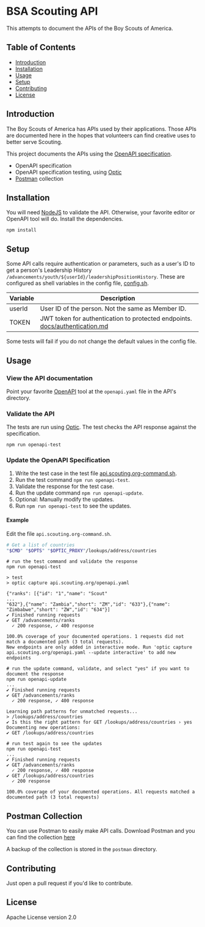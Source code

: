 # BSA Scouting API

This attempts to document the APIs of the Boy Scouts of America.

## Table of Contents

- [Introduction](#introduction)
- [Installation](#installation)
- [Usage](#usage)
- [Setup](#setup)
- [Contributing](#contributing)
- [License](#license)

## Introduction

The Boy Scouts of America has APIs used by their applications. Those APIs are documented here in the hopes that
volunteers can find creative uses to better serve Scouting.

This project documents the APIs using the [OpenAPI specification](https://spec.openapis.org/oas/latest.html).

- OpenAPI specification
- OpenAPI specification testing, using [Optic](https://www.useoptic.com)
- [Postman](http://postman.com) collection

## Installation

You will need [NodeJS](https://nodejs.org/) to validate the API. Otherwise, your favorite editor or OpenAPI tool will
do. Install the dependencies.

```shell
npm install
```

## Setup

Some API calls require authentication or parameters, such as a user's ID to get a person's Leadership History
`/advancements/youth/${userId}/leadershipPositionHistory`. These are configured as shell variables in the config file,
[config.sh](config.sh).

| Variable | Description |
|----------|-------------|
| userId | User ID of the person. Not the same as Member ID. |
| TOKEN | JWT token for authentication to protected endpoints. [docs/authentication.md](docs/authentication.md) |

Some tests will fail if you do not change the default values in the config file.

## Usage

### View the API documentation

Point your favorite [OpenAPI](https://www.openapis.org) tool at the `openapi.yaml` file in the API's directory.

### Validate the API

The tests are run using [Optic](https://www.useoptic.com). The test checks the API response against the specification.

```shell
npm run openapi-test
```

### Update the OpenAPI Specification

1. Write the test case in the test file [api.scouting.org-command.sh](api.scouting.org-command.sh).
1. Run the test command `npm run openapi-test`.
1. Validate the response for the test case.
1. Run the update command `npm run openapi-update`.
1. Optional: Manually modify the updates.
1. Run `npm run openapi-test` to see the updates.

#### Example

Edit the file `api.scouting.org-command.sh`.

```bash
# Get a list of countries
"$CMD" "$OPTS" "$OPTIC_PROXY"/lookups/address/countries
```

```shell
# run the test command and validate the response
npm run openapi-test

> test
> optic capture api.scouting.org/openapi.yaml

{"ranks": [{"id": "1","name": "Scout"
...
"632"},{"name": "Zambia","short": "ZM","id": "633"},{"name": "Zimbabwe","short": "ZW","id": "634"}]
✔ Finished running requests
✔ GET /advancements/ranks
  ✓ 200 response, ✓ 400 response

100.0% coverage of your documented operations. 1 requests did not match a documented path (3 total requests).
New endpoints are only added in interactive mode. Run 'optic capture api.scouting.org/openapi.yaml --update interactive' to add new endpoints
```

```shell
# run the update command, validate, and select "yes" if you want to document the response
npm run openapi-update
...
✔ Finished running requests
✔ GET /advancements/ranks
  ✓ 200 response, ✓ 400 response

Learning path patterns for unmatched requests...
> /lookups/address/countries
✔ Is this the right pattern for GET /lookups/address/countries › yes
Documenting new operations:
✔ GET /lookups/address/countries
```

```shell
# run test again to see the updates
npm run openapi-test
...
✔ Finished running requests
✔ GET /advancements/ranks
  ✓ 200 response, ✓ 400 response
✔ GET /lookups/address/countries
  ✓ 200 response

100.0% coverage of your documented operations. All requests matched a documented path (3 total requests)
```

## Postman Collection

You can use Postman to easily make API calls. Download Postman and you can find the collection [here](https://app.getpostman.com/run-collection/1018039-7ec2af3f-c36a-489c-9e6a-9dc3be66a508?action=collection%2Ffork&source=rip_markdown&collection-url=entityId%3D1018039-7ec2af3f-c36a-489c-9e6a-9dc3be66a508%26entityType%3Dcollection%26workspaceId%3De4113f38-1f4e-4639-b1ac-96d14dd279f3)

A backup of the collection is stored in the `postman` directory.

## Contributing

Just open a pull request if you'd like to contribute.

## License

Apache License version 2.0

